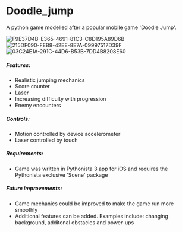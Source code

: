 # Doodle_jump

A python game modelled after a popular mobile game 'Doodle Jump'. 

![F9E37D4B-E365-4691-81C3-C8D195A89D6B](https://user-images.githubusercontent.com/31861043/70570964-cefcb880-1b94-11ea-8d4f-80a3e1cb4823.jpeg)
![215DF090-FEB8-42EE-8E7A-09997517D39F](https://user-images.githubusercontent.com/31861043/70570966-cf954f00-1b94-11ea-8bac-e853c5722d08.jpeg)
![03C24E1A-291C-44D6-B53B-7DD4B8208E60](https://user-images.githubusercontent.com/31861043/70570967-cf954f00-1b94-11ea-93d6-c4272616da4e.jpeg)


##### Features:
* Realistic jumping mechanics 
* Score counter
* Laser
* Increasing difficulty with progression
* Enemy encounters

##### Controls:
* Motion controlled by device accelerometer
* Laser controlled by touch

##### Requirements:
* Game was written in Pythonista 3 app for iOS and requires the Pythonista exclusive 'Scene' package 

##### Future improvements:
* Game mechanics could be improved to make the game run more smoothly
* Additional features can be added. Examples include: changing background, additonal obstacles and power-ups
